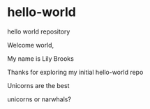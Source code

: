 # hello-world
hello world repository

Welcome world, 

My name is Lily Brooks 

Thanks for exploring my initial hello-world repo

Unicorns are the best

unicorns or narwhals? 

